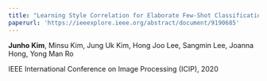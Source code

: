 ```yaml
---
title: "Learning Style Correlation for Elaborate Few-Shot Classification"
paperurl: 'https://ieeexplore.ieee.org/abstract/document/9190685'
---
```

**Junho Kim**, Minsu Kim, Jung Uk Kim, Hong Joo Lee, Sangmin Lee, Joanna Hong, Yong Man Ro

IEEE International Conference on Image Processing (ICIP), 2020